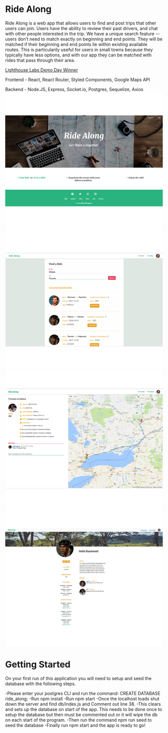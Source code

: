 # Ride Along

Ride Along is a web app that allows users to find and post trips that other users can join. Users have the ability to review their past drivers, and chat with other people interested in the trip. We have a unique search feature -- users don’t need to match exactly on beginning and end points. They will be matched if their beginning and end points lie within existing available routes. This is particularily useful for users in small towns because they typically have less options, and with our app they can be matched with rides that pass through their area.

[Lighthouse Labs Demo Day Winner](https://twitter.com/lighthouse_labs/status/936397230214385664)


Frontend - React, React Router, Styled Components, Google Maps API

Backend - Node.JS, Express, Socket.io, Postgres, Sequelize, Axios
!["Front"](https://github.com/KaiTang26/ride_along/blob/master/documents/Front.png)
!["Find a Ride"](https://github.com/KaiTang26/ride_along/blob/master/documents/Find.png)
!["Ride detail"](https://github.com/KaiTang26/ride_along/blob/master/documents/Detail.png)
!["User profile"](https://github.com/KaiTang26/ride_along/blob/master/documents/Profile.png)

# Getting Started

On your first run of this application you will need to setup and seed the database with the following steps.

-Please enter your postgres CLI and run the command:
  CREATE DATABASE ride_along;
-Run npm install
-Run npm start
-Once the localhost loads shut down the server and find db/index.js and Comment out line 38.
  -This clears and sets up the database on start of the app. This needs to  be done once to setup the database but then must be commented out or it will wipe the db on each start of the program.
-Then run the command npm run seed to seed the database
-Finally run npm start and the app is ready to go!
